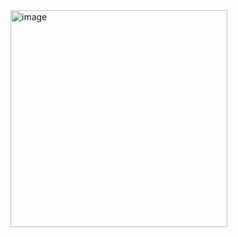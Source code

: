 <img width="347" alt="image" src="https://github.com/user-attachments/assets/fa887220-433e-4860-b622-a5a0ce353175">
